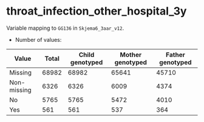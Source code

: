 # throat_infection_other_hospital_3y
Variable mapping to `GG136` in `Skjema6_3aar_v12`.
- Number of values:

| Value | Total | Child genotyped | Mother genotyped | Father genotyped |
| ----- | ----- | --------------- | ---------------- | ---------------- |
| Missing | 68982 | 68982 | 65641 | 45710 |
| Non-missing | 6326 | 6326 | 6009 | 4374 |
| No | 5765 | 5765 | 5472 |4010 |
| Yes | 561 | 561 | 537 |364 |



